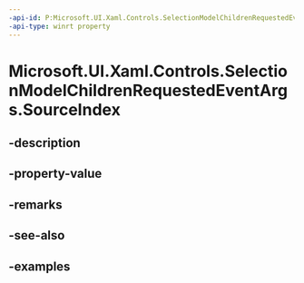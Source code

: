 ```yaml
---
-api-id: P:Microsoft.UI.Xaml.Controls.SelectionModelChildrenRequestedEventArgs.SourceIndex
-api-type: winrt property
---
```


# Microsoft.UI.Xaml.Controls.SelectionModelChildrenRequestedEventArgs.SourceIndex

<!--
public Microsoft.UI.Xaml.Controls.IndexPath SourceIndex { get; }
-->


## -description

## -property-value

## -remarks

## -see-also

## -examples


